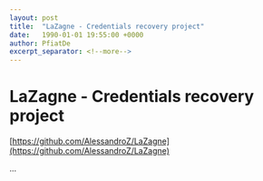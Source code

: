 ```yaml
---
layout: post
title:  "LaZagne - Credentials recovery project"
date:   1990-01-01 19:55:00 +0000
author: PfiatDe
excerpt_separator: <!--more-->
---
```


# LaZagne - Credentials recovery project
[https://github.com/AlessandroZ/LaZagne](https://github.com/AlessandroZ/LaZagne)

...
<!--more-->
